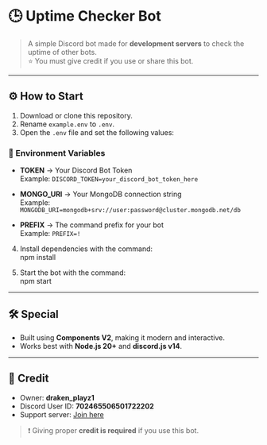 # 🕒 Uptime Checker Bot

> A simple Discord bot made for **development servers** to check the uptime of other bots.  
> ⭐ You must give credit if you use or share this bot.  

---

## ⚙️ How to Start

1. Download or clone this repository.  
2. Rename `example.env` to `.env`.  
3. Open the `.env` file and set the following values:  

### 🔑 Environment Variables

- **TOKEN** → Your Discord Bot Token  
  Example: `DISCORD_TOKEN=your_discord_bot_token_here`  

- **MONGO_URI** → Your MongoDB connection string  
  Example: `MONGODB_URI=mongodb+srv://user:password@cluster.mongodb.net/db`  

- **PREFIX** → The command prefix for your bot  
  Example: `PREFIX=!`  

4. Install dependencies with the command:  
   npm install  

5. Start the bot with the command:  
   npm start  

---

## 🛠️ Special

- Built using **Components V2**, making it modern and interactive.  
- Works best with **Node.js 20+** and **discord.js v14**.  

---

## 📌 Credit

- Owner: **draken_playz1**  
- Discord User ID: **702465506501722202**  
- Support server: [Join here](https://discord.gg/3zvKDmNcRZ)  

> ❗ Giving proper **credit is required** if you use this bot.
